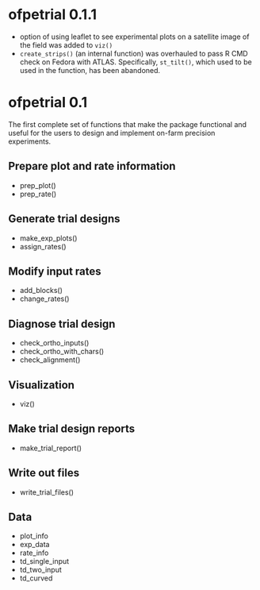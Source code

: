 # ofpetrial 0.1.1

+ option of using leaflet to see experimental plots on a satellite image of the field was added to `viz()` 
+ `create_strips()` (an internal function) was overhauled to pass R CMD check on Fedora with ATLAS. Specifically, `st_tilt()`, which used to be used in the function, has been abandoned.

# ofpetrial 0.1

The first complete set of functions that make the package functional and useful for the users to design and implement on-farm precision experiments.

## Prepare plot and rate information 

- prep_plot()
- prep_rate()

## Generate trial designs

- make_exp_plots()
- assign_rates()

## Modify input rates

- add_blocks()
- change_rates()

## Diagnose trial design

- check_ortho_inputs()
- check_ortho_with_chars()
- check_alignment()

## Visualization
- viz()

## Make trial design reports
- make_trial_report()

## Write out files
- write_trial_files()

## Data
- plot_info
- exp_data
- rate_info
- td_single_input
- td_two_input
- td_curved
